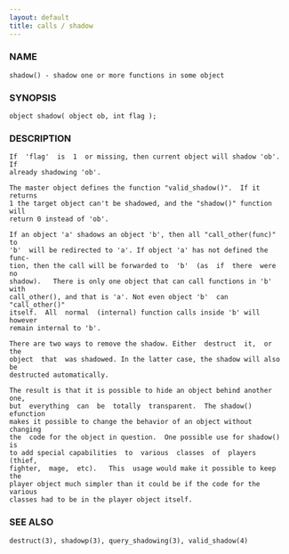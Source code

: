 ```yaml
---
layout: default
title: calls / shadow
---
```






### NAME
    shadow() - shadow one or more functions in some object


### SYNOPSIS
    object shadow( object ob, int flag );


### DESCRIPTION
    If  'flag'  is  1  or missing, then current object will shadow 'ob'. If
    already shadowing 'ob'.

    The master object defines the function "valid_shadow()".  If it returns
    1 the target object can't be shadowed, and the "shadow()" function will
    return 0 instead of 'ob'.

    If an object 'a' shadows an object 'b', then all "call_other(func)"  to
    'b'  will be redirected to 'a'. If object 'a' has not defined the func‐
    tion, then the call will be forwarded to  'b'  (as  if  there  were  no
    shadow).   There is only one object that can call functions in 'b' with
    call_other(), and that is 'a'. Not even object 'b'  can  "call_other()"
    itself.  All  normal  (internal) function calls inside 'b' will however
    remain internal to 'b'.

    There are two ways to remove the shadow. Either  destruct  it,  or  the
    object  that  was shadowed. In the latter case, the shadow will also be
    destructed automatically.

    The result is that it is possible to hide an object behind another one,
    but  everything  can  be  totally  transparent.  The shadow() efunction
    makes it possible to change the behavior of an object without  changing
    the  code for the object in question.  One possible use for shadow() is
    to add special capabilities  to  various  classes  of  players  (thief,
    fighter,  mage,  etc).   This  usage would make it possible to keep the
    player object much simpler than it could be if the code for the various
    classes had to be in the player object itself.


### SEE ALSO
    destruct(3), shadowp(3), query_shadowing(3), valid_shadow(4)



